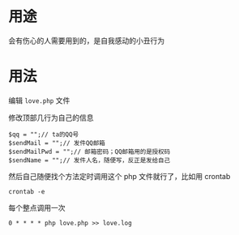# 用途

会有伤心的人需要用到的，是自我感动的小丑行为

# 用法

编辑 `love.php` 文件

修改顶部几行为自己的信息

```
$qq = "";// ta的QQ号
$sendMail = "";// 发件QQ邮箱
$sendMailPwd = "";// 邮箱密码；QQ邮箱用的是授权码
$sendName = "";// 发件人名，随便写，反正是发给自己
```

然后自己随便找个方法定时调用这个 php 文件就行了，比如用 crontab

```
crontab -e
```

每个整点调用一次

```
0 * * * * php love.php >> love.log
```
